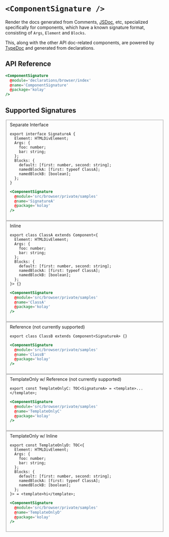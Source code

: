 # `<ComponentSignature />`

Render the docs generated from Comments, [JSDoc](https://jsdoc.app/), etc, specialized specifically for components, which have a known signature format, consisting of `Args`, `Element` and `Blocks`.

This, along with the other API doc-related components, are powered by [TypeDoc](https://typedoc.org/) and generated from declarations.

## API Reference

```hbs live no-shadow
<ComponentSignature
  @module='declarations/browser/index'
  @name='ComponentSignature'
  @package='kolay'
/>
```

## Supported Signatures

<fieldset>
  <summary>Separate Interface</summary>

```gts
export interface SignatureA {
  Element: HTMLDivElement;
  Args: {
    foo: number;
    bar: string;
  };
  Blocks: {
    default: [first: number, second: string];
    namedBlockA: [first: typeof ClassA];
    namedBlockB: [boolean];
  };
}
```

```hbs live no-shadow preview below
<ComponentSignature
  @module='src/browser/private/samples'
  @name='SignatureA'
  @package='kolay'
/>
```

</fieldset>

<fieldset>
  <summary>Inline</summary>

```gts
export class ClassA extends Component<{
  Element: HTMLDivElement;
  Args: {
    foo: number;
    bar: string;
  };
  Blocks: {
    default: [first: number, second: string];
    namedBlockA: [first: typeof ClassA];
    namedBlockB: [boolean];
  };
}> {}
```

```hbs live no-shadow preview below
<ComponentSignature
  @module='src/browser/private/samples'
  @name='ClassA'
  @package='kolay'
/>
```

</fieldset>

<fieldset>
  <summary>Reference (not currently supported)</summary>

```gts
export class ClassB extends Component<SignatureA> {}
```

```hbs live no-shadow
<ComponentSignature
  @module='src/browser/private/samples'
  @name='ClassB'
  @package='kolay'
/>
```

</fieldset>

<fieldset>
  <summary>TemplateOnly w/ Reference (not currently supported)</summary>

```gts
export const TemplateOnlyC: TOC<SignatureA> = <template>...</template>;
```

```hbs live no-shadow
<ComponentSignature
  @module='src/browser/private/samples'
  @name='TemplateOnlyC'
  @package='kolay'
/>
```

</fieldset>

<fieldset>
  <summary>TemplateOnly w/ Inline</summary>

```gts
export const TemplateOnlyD: TOC<{
  Element: HTMLDivElement;
  Args: {
    foo: number;
    bar: string;
  };
  Blocks: {
    default: [first: number, second: string];
    namedBlockA: [first: typeof ClassA];
    namedBlockB: [boolean];
  };
}> = <template>hi</template>;
```

```hbs live no-shadow preview below
<ComponentSignature
  @module='src/browser/private/samples'
  @name='TemplateOnlyD'
  @package='kolay'
/>
```

</fieldset>
